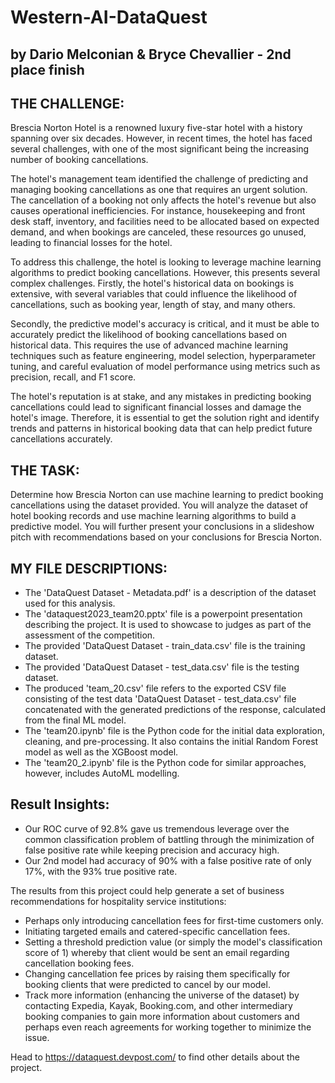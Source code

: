 # Western-AI-DataQuest

## by Dario Melconian & Bryce Chevallier - 2nd place finish

## **THE CHALLENGE:**

Brescia Norton Hotel is a renowned luxury five-star hotel with a history spanning over six decades. However, in recent times, the hotel has faced several challenges, with one of the most significant being the increasing number of booking cancellations. 

The hotel's management team identified the challenge of predicting and managing booking cancellations as one that requires an urgent solution. The cancellation of a booking not only affects the hotel's revenue but also causes operational inefficiencies. For instance, housekeeping and front desk staff, inventory, and facilities need to be allocated based on expected demand, and when bookings are canceled, these resources go unused, leading to financial losses for the hotel.

To address this challenge, the hotel is looking to leverage machine learning algorithms to predict booking cancellations. However, this presents several complex challenges. Firstly, the hotel's historical data on bookings is extensive, with several variables that could influence the likelihood of cancellations, such as booking year, length of stay, and many others.

Secondly, the predictive model's accuracy is critical, and it must be able to accurately predict the likelihood of booking cancellations based on historical data. This requires the use of advanced machine learning techniques such as feature engineering, model selection, hyperparameter tuning, and careful evaluation of model performance using metrics such as precision, recall, and F1 score.

The hotel's reputation is at stake, and any mistakes in predicting booking cancellations could lead to significant financial losses and damage the hotel's image. Therefore, it is essential to get the solution right and identify trends and patterns in historical booking data that can help predict future cancellations accurately.

## **THE TASK:**

Determine how Brescia Norton can use machine learning to predict booking cancellations using the dataset provided. You will analyze the dataset of hotel booking records and use machine learning algorithms to build a predictive model. You will further present your conclusions in a slideshow pitch with recommendations based on your conclusions for Brescia Norton.

## **MY FILE DESCRIPTIONS:**

- The 'DataQuest Dataset - Metadata.pdf' is a description of the dataset used for this analysis.
- The 'dataquest2023_team20.pptx' file is a powerpoint presentation describing the project. It is used to showcase to judges as part of the assessment of the competition.
- The provided 'DataQuest Dataset - train_data.csv' file is the training dataset.
- The provided 'DataQuest Dataset - test_data.csv' file is the testing dataset.
- The produced 'team_20.csv' file refers to the exported CSV file consisting of the test data 'DataQuest Dataset - test_data.csv' file concatenated with the generated predictions of the response, calculated from the final ML model.
- The 'team20.ipynb' file is the Python code for the initial data exploration, cleaning, and pre-processing. It also contains the initial Random Forest model as well as the XGBoost model.
- The 'team20_2.ipynb' file is the Python code for similar approaches, however, includes AutoML modelling.

## **Result Insights:**

- Our ROC curve of 92.8% gave us tremendous leverage over the common classification problem of battling through the minimization of false positive rate while keeping precision and accuracy high.
- Our 2nd model had accuracy of 90% with a false positive rate of only 17%, with the 93% true positive rate.

The results from this project could help generate a set of business recommendations for hospitality service institutions:
- Perhaps only introducing cancellation fees for first-time customers only. 
- Initiating targeted emails and catered-specific cancellation fees.
- Setting a threshold prediction value (or simply the model's classification score of 1) whereby that client would be sent an email regarding cancellation booking fees. 
- Changing cancellation fee prices by raising them specifically for booking clients that were predicted to cancel by our model.
- Track more information (enhancing the universe of the dataset) by contacting Expedia, Kayak, Booking.com, and other intermediary booking companies to gain more information about customers and perhaps even reach agreements for working together to minimize the issue.


Head to https://dataquest.devpost.com/ to find other details about the project.
